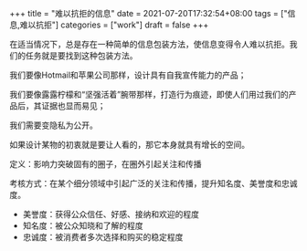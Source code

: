 +++
title = "难以抗拒的信息"
date = 2021-07-20T17:32:54+08:00
tags = ["信息,难以抗拒"]
categories = ["work"]
draft = false
+++

在适当情况下，总是存在一种简单的信息包装方法，使信息变得令人难以抗拒。我们的任务就是要找到这种包装方法。

我们要像Hotmail和苹果公司那样，设计具有自我宣传能力的产品；

我们要像露露柠檬和“坚强活着”腕带那样，打造行为痕迹，即使人们用过我们的产品后，其证据也显而易见；

我们需要变隐私为公开。

如果设计某物的初衷就是要让人看的，那它本身就具有增长的空间。

定义：影响力突破固有的圈子，在圈外引起关注和传播

考核方式：在某个细分领域中引起广泛的关注和传播，提升知名度、美誉度和忠诚度。
- 美誉度：获得公众信任、好感、接纳和欢迎的程度
- 知名度：被公众知晓和了解的程度
- 忠诚度：被消费者多次选择和购买的稳定程度